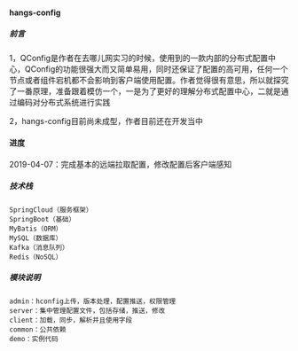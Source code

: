 #### hangs-config

##### 前言
1，QConfig是作者在去哪儿网实习的时候，使用到的一款内部的分布式配置中心，QConfig的功能很强大而又简单易用，同时还保证了配置的高可用，任何一个节点或者组件宕机都不会影响到客户端使用配置。作者觉得很有意思，所以就探究了一番原理，准备跟着模仿一个，一是为了更好的理解分布式配置中心，二就是通过编码对分布式系统进行实践

2，hangs-config目前尚未成型，作者目前还在开发当中

#### 进度
2019-04-07：完成基本的远端拉取配置，修改配置后客户端感知

##### 技术栈
```
SpringCloud（服务框架）
SpringBoot（基础）
MyBatis（ORM）
MySQL（数据库）
Kafka（消息队列）
Redis（NoSQL）
```

##### 模块说明
```
admin：hconfig上传，版本处理，配置推送，权限管理
server：集中管理配置文件，包括存储，推送，修改
client：加载，同步，解析并且使用字段
common：公共依赖
demo：实例代码
```

